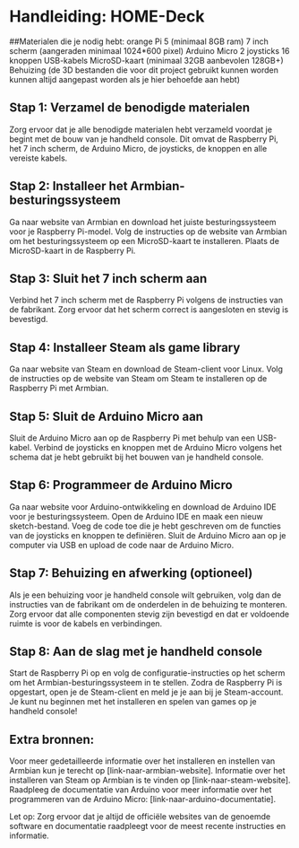 # Handleiding: HOME-Deck
##Materialen die je nodig hebt:
orange Pi 5 (minimaal 8GB ram)
7 inch scherm (aangeraden minimaal 1024*600 pixel)
Arduino Micro
2 joysticks
16 knoppen
USB-kabels
MicroSD-kaart (minimaal 32GB aanbevolen 128GB+)
Behuizing (de 3D bestanden die voor dit project gebruikt kunnen worden kunnen altijd aangepast worden als je hier behoefde aan hebt)

## Stap 1: Verzamel de benodigde materialen
Zorg ervoor dat je alle benodigde materialen hebt verzameld voordat je begint met de bouw van je handheld console. Dit omvat de Raspberry Pi, het 7 inch scherm, de Arduino Micro, de joysticks, de knoppen en alle vereiste kabels.

## Stap 2: Installeer het Armbian-besturingssysteem
Ga naar website van Armbian en download het juiste besturingssysteem voor je Raspberry Pi-model.
Volg de instructies op de website van Armbian om het besturingssysteem op een MicroSD-kaart te installeren.
Plaats de MicroSD-kaart in de Raspberry Pi.

## Stap 3: Sluit het 7 inch scherm aan
Verbind het 7 inch scherm met de Raspberry Pi volgens de instructies van de fabrikant.
Zorg ervoor dat het scherm correct is aangesloten en stevig is bevestigd.

## Stap 4: Installeer Steam als game library
Ga naar website van Steam en download de Steam-client voor Linux.
Volg de instructies op de website van Steam om Steam te installeren op de Raspberry Pi met Armbian.

## Stap 5: Sluit de Arduino Micro aan
Sluit de Arduino Micro aan op de Raspberry Pi met behulp van een USB-kabel.
Verbind de joysticks en knoppen met de Arduino Micro volgens het schema dat je hebt gebruikt bij het bouwen van je handheld console.

## Stap 6: Programmeer de Arduino Micro
Ga naar website voor Arduino-ontwikkeling en download de Arduino IDE voor je besturingssysteem.
Open de Arduino IDE en maak een nieuw sketch-bestand.
Voeg de code toe die je hebt geschreven om de functies van de joysticks en knoppen te definiëren.
Sluit de Arduino Micro aan op je computer via USB en upload de code naar de Arduino Micro.

## Stap 7: Behuizing en afwerking (optioneel)
Als je een behuizing voor je handheld console wilt gebruiken, volg dan de instructies van de fabrikant om de onderdelen in de behuizing te monteren. Zorg ervoor dat alle componenten stevig zijn bevestigd en dat er voldoende ruimte is voor de kabels en verbindingen.

## Stap 8: Aan de slag met je handheld console
Start de Raspberry Pi op en volg de configuratie-instructies op het scherm om het Armbian-besturingssysteem in te stellen.
Zodra de Raspberry Pi is opgestart, open je de Steam-client en meld je je aan bij je Steam-account.
Je kunt nu beginnen met het installeren en spelen van games op je handheld console!

## Extra bronnen:
Voor meer gedetailleerde informatie over het installeren en instellen van Armbian kun je terecht op [link-naar-armbian-website].
Informatie over het installeren van Steam op Armbian is te vinden op [link-naar-steam-website].
Raadpleeg de documentatie van Arduino voor meer informatie over het programmeren van de Arduino Micro: [link-naar-arduino-documentatie].

Let op: Zorg ervoor dat je altijd de officiële websites van de genoemde software en documentatie raadpleegt voor de meest recente instructies en informatie.
